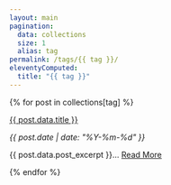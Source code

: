 ```yaml
---
layout: main
pagination:
  data: collections
  size: 1
  alias: tag
permalink: /tags/{{ tag }}/
eleventyComputed:
  title: "{{ tag }}"
---  
```


{% for post in collections[tag] %}
<div class="tag-posts">
  <p>
    <span class="tag-post"><a href="{{ post.url }}">{{ post.data.title }}</a></span>
  </p>
  <em>{{ post.date | date: "%Y-%m-%d" }}</em>
  <p class="">{{ post.data.post_excerpt }}... 
    <span class=""><a href="{{ post.url }}">Read More</a></span>
  </p>
</div>
{% endfor %}
